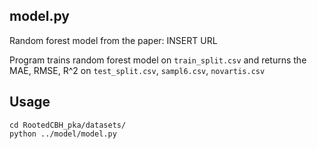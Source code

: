 ## model.py 
Random forest model from the paper: INSERT URL

Program trains random forest model on `train_split.csv` and returns the MAE, RMSE, R^2 on `test_split.csv`, `sampl6.csv`, `novartis.csv`
  
## Usage
```
cd RootedCBH_pka/datasets/
python ../model/model.py
```
